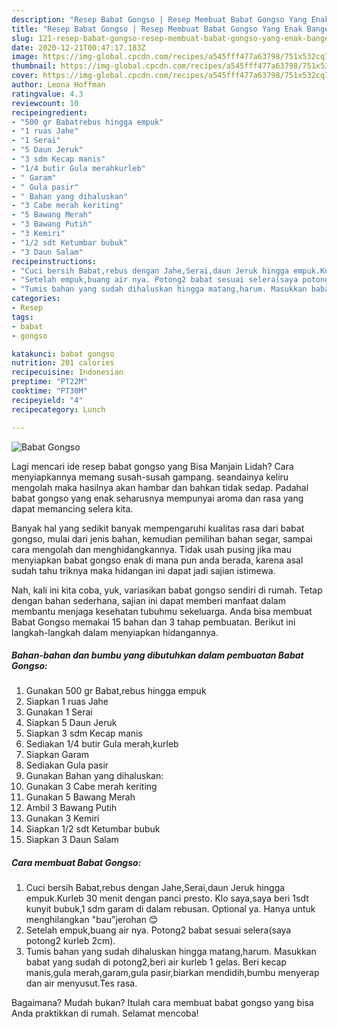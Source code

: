 ```yaml
---
description: "Resep Babat Gongso | Resep Membuat Babat Gongso Yang Enak Banget"
title: "Resep Babat Gongso | Resep Membuat Babat Gongso Yang Enak Banget"
slug: 121-resep-babat-gongso-resep-membuat-babat-gongso-yang-enak-banget
date: 2020-12-21T00:47:17.183Z
image: https://img-global.cpcdn.com/recipes/a545fff477a63798/751x532cq70/babat-gongso-foto-resep-utama.jpg
thumbnail: https://img-global.cpcdn.com/recipes/a545fff477a63798/751x532cq70/babat-gongso-foto-resep-utama.jpg
cover: https://img-global.cpcdn.com/recipes/a545fff477a63798/751x532cq70/babat-gongso-foto-resep-utama.jpg
author: Leona Hoffman
ratingvalue: 4.3
reviewcount: 10
recipeingredient:
- "500 gr Babatrebus hingga empuk"
- "1 ruas Jahe"
- "1 Serai"
- "5 Daun Jeruk"
- "3 sdm Kecap manis"
- "1/4 butir Gula merahkurleb"
- " Garam"
- " Gula pasir"
- " Bahan yang dihaluskan"
- "3 Cabe merah keriting"
- "5 Bawang Merah"
- "3 Bawang Putih"
- "3 Kemiri"
- "1/2 sdt Ketumbar bubuk"
- "3 Daun Salam"
recipeinstructions:
- "Cuci bersih Babat,rebus dengan Jahe,Serai,daun Jeruk hingga empuk.Kurleb 30 menit dengan panci presto. Klo saya,saya beri 1sdt kunyit bubuk,1 sdm garam di dalam rebusan. Optional ya. Hanya untuk menghilangkan &#34;bau&#34;jerohan 😊"
- "Setelah empuk,buang air nya. Potong2 babat sesuai selera(saya potong2 kurleb 2cm)."
- "Tumis bahan yang sudah dihaluskan hingga matang,harum. Masukkan babat yang sudah di potong2,beri air kurleb 1 gelas. Beri kecap manis,gula merah,garam,gula pasir,biarkan mendidih,bumbu menyerap dan air menyusut.Tes rasa."
categories:
- Resep
tags:
- babat
- gongso

katakunci: babat gongso 
nutrition: 201 calories
recipecuisine: Indonesian
preptime: "PT22M"
cooktime: "PT30M"
recipeyield: "4"
recipecategory: Lunch

---
```



![Babat Gongso](https://img-global.cpcdn.com/recipes/a545fff477a63798/751x532cq70/babat-gongso-foto-resep-utama.jpg)

Lagi mencari ide resep babat gongso yang Bisa Manjain Lidah? Cara menyiapkannya memang susah-susah gampang. seandainya keliru mengolah maka hasilnya akan hambar dan bahkan tidak sedap. Padahal babat gongso yang enak seharusnya mempunyai aroma dan rasa yang dapat memancing selera kita.

Banyak hal yang sedikit banyak mempengaruhi kualitas rasa dari babat gongso, mulai dari jenis bahan, kemudian pemilihan bahan segar, sampai cara mengolah dan menghidangkannya. Tidak usah pusing jika mau menyiapkan babat gongso enak di mana pun anda berada, karena asal sudah tahu triknya maka hidangan ini dapat jadi sajian istimewa.




Nah, kali ini kita coba, yuk, variasikan babat gongso sendiri di rumah. Tetap dengan bahan sederhana, sajian ini dapat memberi manfaat dalam membantu menjaga kesehatan tubuhmu sekeluarga. Anda bisa membuat Babat Gongso memakai 15 bahan dan 3 tahap pembuatan. Berikut ini langkah-langkah dalam menyiapkan hidangannya.

<!--inarticleads1-->

##### Bahan-bahan dan bumbu yang dibutuhkan dalam pembuatan Babat Gongso:

1. Gunakan 500 gr Babat,rebus hingga empuk
1. Siapkan 1 ruas Jahe
1. Gunakan 1 Serai
1. Siapkan 5 Daun Jeruk
1. Siapkan 3 sdm Kecap manis
1. Sediakan 1/4 butir Gula merah,kurleb
1. Siapkan  Garam
1. Sediakan  Gula pasir
1. Gunakan  Bahan yang dihaluskan:
1. Gunakan 3 Cabe merah keriting
1. Gunakan 5 Bawang Merah
1. Ambil 3 Bawang Putih
1. Gunakan 3 Kemiri
1. Siapkan 1/2 sdt Ketumbar bubuk
1. Siapkan 3 Daun Salam




<!--inarticleads2-->

##### Cara membuat Babat Gongso:

1. Cuci bersih Babat,rebus dengan Jahe,Serai,daun Jeruk hingga empuk.Kurleb 30 menit dengan panci presto. Klo saya,saya beri 1sdt kunyit bubuk,1 sdm garam di dalam rebusan. Optional ya. Hanya untuk menghilangkan &#34;bau&#34;jerohan 😊
1. Setelah empuk,buang air nya. Potong2 babat sesuai selera(saya potong2 kurleb 2cm).
1. Tumis bahan yang sudah dihaluskan hingga matang,harum. Masukkan babat yang sudah di potong2,beri air kurleb 1 gelas. Beri kecap manis,gula merah,garam,gula pasir,biarkan mendidih,bumbu menyerap dan air menyusut.Tes rasa.




Bagaimana? Mudah bukan? Itulah cara membuat babat gongso yang bisa Anda praktikkan di rumah. Selamat mencoba!
